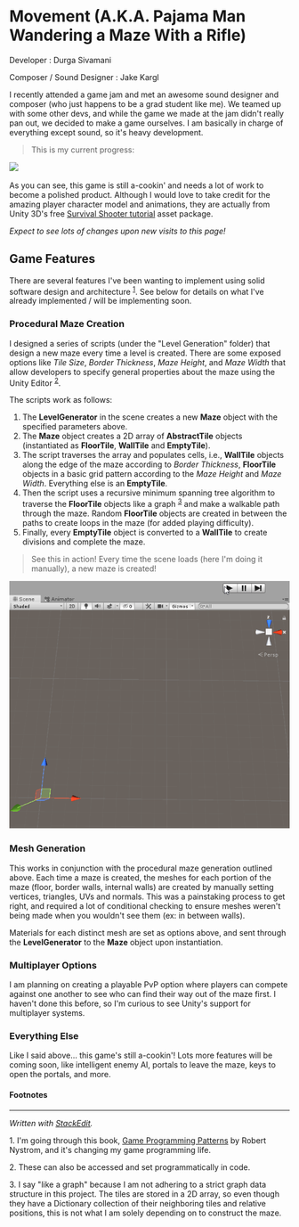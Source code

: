 # Movement (A.K.A. Pajama Man Wandering a Maze With a Rifle)
Developer
: Durga Sivamani

Composer / Sound Designer
: Jake Kargl

I recently attended a game jam and met an awesome sound designer and composer (who just happens to be a grad student like me). We teamed up with some other devs, and while the game we made at the jam didn't really pan out, we decided to make a game ourselves. I am basically in charge of everything except sound, so it's heavy development.

>This is my current progress:

![](Gifs/movement_status_11-19-19.gif)

As you can see, this game is still a-cookin' and needs a lot of work to become a polished product. Although I would love to take credit for the amazing player character model and animations, they are actually from Unity 3D's free [Survival Shooter tutorial](https://learn.unity.com/project/survival-shooter-tutorial) asset package. 

*Expect to see lots of changes upon new visits to this page!*
   
## Game Features
There are several features I've been wanting to implement using solid software design and architecture <sup>[1](#1)</sup>. See below for details on what I've already implemented / will be implementing soon.

### Procedural Maze Creation
I designed a series of scripts (under the "Level Generation" folder) that design a new maze every time a level is created. There are some exposed options like *Tile Size*, *Border Thickness*, *Maze Height*, and *Maze Width* that allow developers to specify general properties about the maze using the Unity Editor <sup>[2](#2)</sup>.

The scripts work as follows:
1. The **LevelGenerator** in the scene creates a new **Maze** object with the specified parameters above.
2. The **Maze** object creates a 2D array of **AbstractTile** objects (instantiated as **FloorTile**, **WallTile** and **EmptyTile**).
3. The script traverses the array and populates cells, i.e., **WallTile** objects along the edge of the maze according to *Border Thickness*, **FloorTile** objects in a basic grid pattern according to the *Maze Height* and *Maze Width*. Everything else is an **EmptyTile**.
4. Then the script uses a recursive minimum spanning tree algorithm to traverse the **FloorTile** objects like a graph <sup>[3](#3)</sup> and make a walkable path through the maze. Random **FloorTile** objects are created in between the paths to create loops in the maze (for added playing difficulty).
5. Finally, every **EmptyTile** object is converted to a **WallTile** to create divisions and complete the maze.

>See this in action! Every time the scene loads (here I'm doing it manually), a new maze is created!

![](Gifs/maze_generation.gif)

### Mesh Generation
This works in conjunction with the procedural maze generation outlined above. Each time a maze is created, the meshes for each portion of the maze (floor, border walls, internal walls) are created by manually setting vertices, triangles, UVs and normals. This was a painstaking process to get right, and required a lot of conditional checking to ensure meshes weren't being made when you wouldn't see them (ex: in between walls).

Materials for each distinct mesh are set as options above, and sent through the **LevelGenerator** to the **Maze** object upon instantiation.


### Multiplayer Options
I am planning on creating a playable PvP option where players can compete against one another to see who can find their way out of the maze first. I haven't done this before, so I'm curious to see Unity's support for multiplayer systems.

### Everything Else
Like I said above... this game's still a-cookin'! Lots more features will be coming soon, like intelligent enemy AI, portals to leave the maze, keys to open the portals, and more.


#### Footnotes
---
*Written with [StackEdit](https://stackedit.io/).*

<a name="fn#1">1.</a> I'm going through this book, [Game Programming Patterns](https://gameprogrammingpatterns.com/) by Robert Nystrom, and it's changing my game programming life.

<a name="fn#2">2.</a> These can also be accessed and set programmatically in code.

<a name="fn#3">3.</a> I say "like a graph" because I am not adhering to a strict graph data structure in this project. The tiles are stored in a 2D array, so even though they have a Dictionary collection of their neighboring tiles and relative positions, this is not what I am solely depending on to construct the maze.